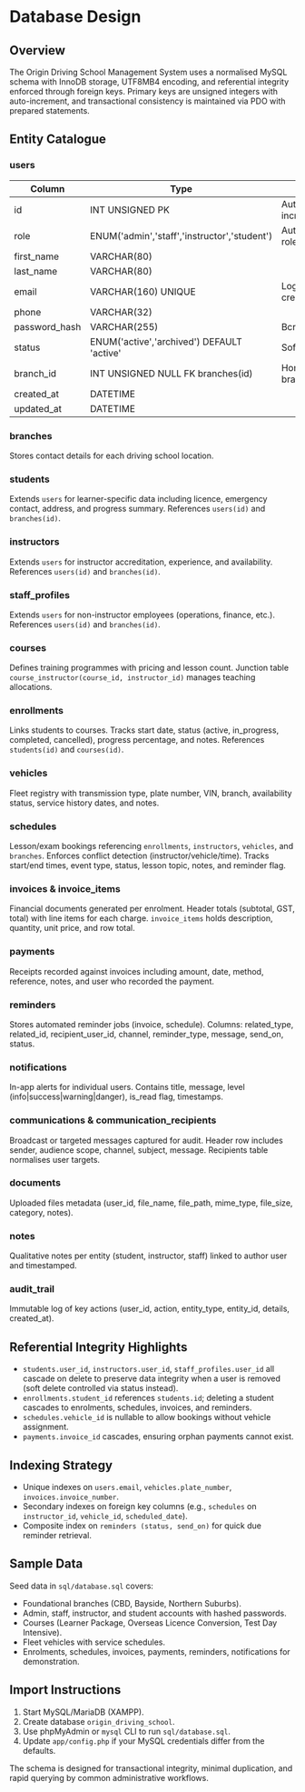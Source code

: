 # Database Design

## Overview
The Origin Driving School Management System uses a normalised MySQL schema with InnoDB storage, UTF8MB4 encoding, and referential integrity enforced through foreign keys. Primary keys are unsigned integers with auto-increment, and transactional consistency is maintained via PDO with prepared statements.

## Entity Catalogue

### users
| Column | Type | Notes |
| --- | --- | --- |
| id | INT UNSIGNED PK | Auto increment |
| role | ENUM('admin','staff','instructor','student') | Authorisation role |
| first_name | VARCHAR(80) | |
| last_name | VARCHAR(80) | |
| email | VARCHAR(160) UNIQUE | Login credential |
| phone | VARCHAR(32) | |
| password_hash | VARCHAR(255) | Bcrypt hash |
| status | ENUM('active','archived') DEFAULT 'active' | Soft delete |
| branch_id | INT UNSIGNED NULL FK branches(id) | Home branch |
| created_at | DATETIME | |
| updated_at | DATETIME | |

### branches
Stores contact details for each driving school location.

### students
Extends `users` for learner-specific data including licence, emergency contact, address, and progress summary. References `users(id)` and `branches(id)`.

### instructors
Extends `users` for instructor accreditation, experience, and availability. References `users(id)` and `branches(id)`.

### staff_profiles
Extends `users` for non-instructor employees (operations, finance, etc.). References `users(id)` and `branches(id)`.

### courses
Defines training programmes with pricing and lesson count. Junction table `course_instructor(course_id, instructor_id)` manages teaching allocations.

### enrollments
Links students to courses. Tracks start date, status (active, in_progress, completed, cancelled), progress percentage, and notes. References `students(id)` and `courses(id)`.

### vehicles
Fleet registry with transmission type, plate number, VIN, branch, availability status, service history dates, and notes.

### schedules
Lesson/exam bookings referencing `enrollments`, `instructors`, `vehicles`, and `branches`. Enforces conflict detection (instructor/vehicle/time). Tracks start/end times, event type, status, lesson topic, notes, and reminder flag.

### invoices & invoice_items
Financial documents generated per enrolment. Header totals (subtotal, GST, total) with line items for each charge. `invoice_items` holds description, quantity, unit price, and row total.

### payments
Receipts recorded against invoices including amount, date, method, reference, notes, and user who recorded the payment.

### reminders
Stores automated reminder jobs (invoice, schedule). Columns: related_type, related_id, recipient_user_id, channel, reminder_type, message, send_on, status.

### notifications
In-app alerts for individual users. Contains title, message, level (info|success|warning|danger), is_read flag, timestamps.

### communications & communication_recipients
Broadcast or targeted messages captured for audit. Header row includes sender, audience scope, channel, subject, message. Recipients table normalises user targets.

### documents
Uploaded files metadata (user_id, file_name, file_path, mime_type, file_size, category, notes).

### notes
Qualitative notes per entity (student, instructor, staff) linked to author user and timestamped.

### audit_trail
Immutable log of key actions (user_id, action, entity_type, entity_id, details, created_at).

## Referential Integrity Highlights
- `students.user_id`, `instructors.user_id`, `staff_profiles.user_id` all cascade on delete to preserve data integrity when a user is removed (soft delete controlled via status instead).
- `enrollments.student_id` references `students.id`; deleting a student cascades to enrolments, schedules, invoices, and reminders.
- `schedules.vehicle_id` is nullable to allow bookings without vehicle assignment.
- `payments.invoice_id` cascades, ensuring orphan payments cannot exist.

## Indexing Strategy
- Unique indexes on `users.email`, `vehicles.plate_number`, `invoices.invoice_number`.
- Secondary indexes on foreign key columns (e.g., `schedules` on `instructor_id`, `vehicle_id`, `scheduled_date`).
- Composite index on `reminders (status, send_on)` for quick due reminder retrieval.

## Sample Data
Seed data in `sql/database.sql` covers:
- Foundational branches (CBD, Bayside, Northern Suburbs).
- Admin, staff, instructor, and student accounts with hashed passwords.
- Courses (Learner Package, Overseas Licence Conversion, Test Day Intensive).
- Fleet vehicles with service schedules.
- Enrolments, schedules, invoices, payments, reminders, notifications for demonstration.

## Import Instructions
1. Start MySQL/MariaDB (XAMPP).  
2. Create database `origin_driving_school`.  
3. Use phpMyAdmin or `mysql` CLI to run `sql/database.sql`.  
4. Update `app/config.php` if your MySQL credentials differ from the defaults.

The schema is designed for transactional integrity, minimal duplication, and rapid querying by common administrative workflows.